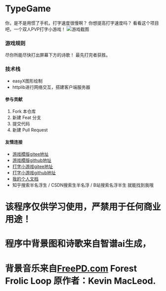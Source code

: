 # TypeGame

你，是不是用惯了手机，打字速度很慢啊？
你想提高打字速度吗？
看看这个项目吧，一个双人PVP打字小游戏！
![游戏截图](https://2f7171c5.cloudflare-imgbed-bo7.pages.dev/file/1732934298992_游戏截图.png)

### 游戏规则
尽你所能尽快打出屏幕下方的诗歌！
最先打完者获胜。

### 技术栈
- easyX图形绘制
- httplib进行网络交互，搭建客户端服务器

#### 参与贡献

1. Fork 本仓库
2. 新建 Feat 分支
3. 提交代码
4. 新建 Pull Request

#### 友情连接

- [游戏模版gitee地址](https://gitee.com/colablack/GameModel)
- [游戏模版github地址](https://github/ColaBlack/GameModel)
- [打字小游戏gitee地址](https://gitee.com/colablack/TypeGame)
- [打字小游戏github地址](https://github.com/ColaBlack/TypeGame)
- [我的个人文档](https://colablack.github.io/)
- 知乎搜索半名浮生 / CSDN搜索生半名浮 / B站搜索名浮半生 就能找到我哦

# 该程序仅供学习使用，严禁用于任何商业用途！
# 程序中背景图和诗歌来自智谱ai生成，
# 背景音乐来自[FreePD.com](https://freepd.com/world.php)	Forest Frolic Loop 原作者：Kevin MacLeod.
